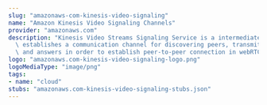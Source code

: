 ```yaml
---
slug: "amazonaws-com-kinesis-video-signaling"
name: "Amazon Kinesis Video Signaling Channels"
provider: "amazonaws.com"
description: "Kinesis Video Streams Signaling Service is a intermediate service that\
  \ establishes a communication channel for discovering peers, transmitting offers\
  \ and answers in order to establish peer-to-peer connection in webRTC technology."
logo: "amazonaws.com-kinesis-video-signaling-logo.png"
logoMediaType: "image/png"
tags:
- name: "cloud"
stubs: "amazonaws.com-kinesis-video-signaling-stubs.json"
---
```

